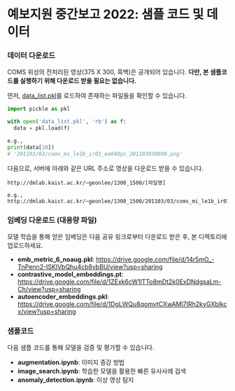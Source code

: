 # 예보지원 중간보고 2022: 샘플 코드 및 데이터

### 데이터 다운로드 
COMS 위성의 전처리된 영상(375 X 300, 흑백)은 공개되어 있습니다. **다만, 본 샘플코드를 실행하기 위해 다운로드 받을 필요는 없습니다.**

먼저, [data_list.pkl](data_list.pkl)를 로드하여 존재하는 파일들을 확인할 수 있습니다.
```python
import pickle as pkl

with open('data_list.pkl', 'rb') as f:
  data = pkl.load(f)

e.g.,
print(data[10])
# '201103/03/coms_mi_le1b_ir01_ea040ps_201103030800.png'
```

다음으로, 서버에 아래와 같은 URL 주소로 영상을 다운로드 받을 수 있습니다.
```
http://dmlab.kaist.ac.kr/~geonlee/1300_1500/[파일명]

e.g., 
http://dmlab.kaist.ac.kr/~geonlee/1300_1500/201103/03/coms_mi_le1b_ir01_ea040ps_201103030800.png
```


### 임베딩 다운로드 (대용량 파일)
모델 학습을 통해 얻은 임베딩은 다음 공유 링크로부터 다운로드 받은 후, 본 디렉토리에 업로드하세요.

* **emb_metric_6_noaug.pkl**: https://drive.google.com/file/d/14r5mO_-TnPenn2-ISKlVbQhu4cb8vbBU/view?usp=sharing
* **contrastive_model_embeddings.pt**: https://drive.google.com/file/d/1ZExk6cW1lTTo8mDt2k0ExDNdgsaLm-Ch/view?usp=sharing
* **autoencoder_embeddings.pkl**: https://drive.google.com/file/d/1DgLWQu8qomvtCXwAMl7IRh2kyGXblkcx/view?usp=sharing

### 샘플코드
다음 샘플 코드를 통해 모델을 검증 및 평가할 수 있습니다.

* **augmentation.ipynb**: 이미지 증강 방법
* **image_search.ipynb**: 학습한 모델을 활용한 빠른 유사사례 검색
* **anomaly_detection.ipynb**: 이상 영상 탐지
